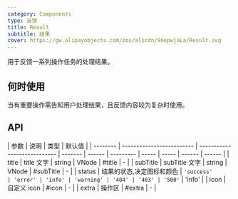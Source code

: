 ```yaml
---
category: Components
type: 反馈
title: Result
subtitle: 结果
cover: https://gw.alipayobjects.com/zos/alicdn/9nepwjaLa/Result.svg
---
```


用于反馈一系列操作任务的处理结果。

## 何时使用

当有重要操作需告知用户处理结果，且反馈内容较为复杂时使用。

## API

| 参数     | 说明                      | 类型                         | 默认值  |
| -------- | ------------------------- | ---------------------------- | ------- | ------ | --------- | ----- | ----- | ------ | ------ |
| title    | title 文字                | string \| VNode \| #title    | -       |
| subTitle | subTitle 文字             | string \| VNode \| #subTitle | -       |
| status   | 结果的状态,决定图标和颜色 | `'success'                   | 'error' | 'info' | 'warning' | '404' | '403' | '500'` | 'info' |
| icon     | 自定义 icon               | #icon                        | -       |
| extra    | 操作区                    | #extra                       | -       |
